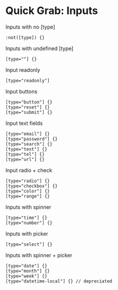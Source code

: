 # Quick Grab: Inputs

Inputs with no [type]

	:not([type]) {}

Inputs with undefined [type]

	[type=""] {}

Input readonly

	[type="readonly"]

Input buttons

	[type="button"] {}
	[type="reset"] {}
	[type="submit"] {}

Input text fields

	[type="email"] {}
	[type="password"] {}
	[type="search"] {}
	[type="text"] {}
	[type="tel"] {}
	[type="url"] {}

Input radio + check

	[type="radio"] {}
	[type="checkbox"] {}
	[type="color"] {}
	[type="range"] {}

Inputs with spinner

	[type="time"] {}
	[type="number"] {}

Inputs with picker

	[type="select"] {}

Inputs with spinner + picker

	[type="date"] {}
	[type="month"] {}
	[type="week"] {}
	[type="datetime-local"] {} // depreciated
